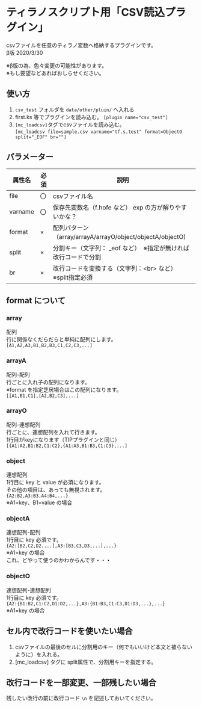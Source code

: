 # ティラノスクリプト用「CSV読込プラグイン」

csvファイルを任意のティラノ変数へ格納するプラグインです。  
β版 2020/3/30  
  

※β版の為、色々変更の可能性があります。  
※もし要望などあればおしらせください。  

## 使い方
1. `csv_test` フォルダを `data/other/pluin/` へ入れる
2. first.ks 等でプラグインを読み込む。 `[plugin name="csv_test"]`
3. `[mc_loadcsv]`タグでcsvファイルを読み込む。  
`[mc_loadcsv file=sample.csv varname="tf.s.test" format=ObjectO split="_EOF" br=""]`

## パラメーター

| 属性名 | 必須 | 説明 |
----|----|----  
| file | 〇 | csvファイル名 |
| varname | 〇 | 保存先変数名（f.hofe など） exp の方が解りやすいかな？ |
| format | × | 配列パターン（array/arrayA/arrayO/object/objectA/objectO) |
| split | × | 分割キー（文字列： \_eof など）　※指定が無ければ改行コードで分割 |
| br | × | 改行コードを変換する（文字列：\<br\> など）　※split指定必須 |

## format について
### array
配列  
行に関係なくだらだらと単純に配列にします。  
```[A1,A2,A3,B1,B2,B3,C1,C2,C3,...]```

### arrayA
配列-配列  
行ごとに入れ子の配列になります。  
※format を指定芝居場合はこの配列になります。  
```[[A1,B1,C1],[A2,B2,C3],...]```

### arrayO
配列-連想配列  
行ごとに、連想配列を入れて行きます。  
1行目がkeyになります（TIPプラグインと同じ）  
```[{A1:A2,B1:B2,C1:C2},{A1:A3,B1:B3,C1:C3},...]```

### object
連想配列  
1行目に key と value が必須になります。  
その他の項目は、あっても無視されます。  
```{A2:B2,A3:B3,A4:B4,...}```  
※A1=key、B1=value の場合

### objectA
連想配列-配列  
1行目に key 必須です。  
```{A2:[B2,C2,D2....],A3:[B3,C3,D3,...],...}```  
※A1=key の場合  
これ、どやって使うのかわからんです・・・  

### objectO
連想配列-連想配列  
1行目に key 必須です。  
```{A2:{B1:B2,C1:C2,D1:D2,...},A3:{B1:B3,C1:C3,D1:D3,...},...}```  
※A1=key の場合

## セル内で改行コードを使いたい場合
1. csvファイルの最後のセルに分割用のキー（何でもいいけど本文と被らないように）を入れる。
2. [mc_loadcsv] タグに split属性で、分割用キーを指定する。

## 改行コードを一部変更、一部残したい場合
残したい改行の前に改行コード `\n` を記述しておいてください。

